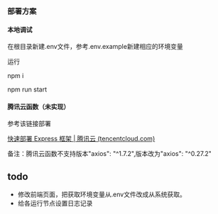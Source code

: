 ### 部署方案

#### **本地调试**

在根目录新建.env文件，参考.env.example新建相应的环境变量

运行

npm i

npm run start

#### **腾讯云函数（未实现）**

参考该链接部署

[快速部署 Express 框架 | 腾讯云 (tencentcloud.com)](https://www.tencentcloud.com/zh/document/product/583/41588)

备注：腾讯云函数不支持版本"axios": "^1.7.2",版本改为"axios": "^0.27.2"

## todo

- 修改前端页面，把获取环境变量从.env文件改成从系统获取。
- 给各运行节点设置日志记录
